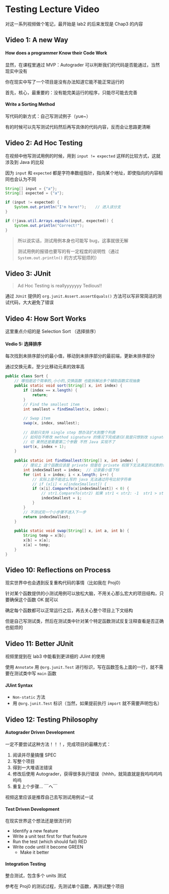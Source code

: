 # Testing Lecture Video

对这一系列视频做个笔记，最开始是 lab2 的后来发现是 Chap3 的内容

## Video 1: A new Way

#### How does a programmer Know their Code Work

显然，在课程里通过 MVP：Autograder 可以判断我们的代码是否能通过，当然现实中没有

你在现实中写了一个项目是没有办法知道它能不能正常运行的

首先，核心，最重要的：没有能完美运行的程序，只能尽可能去完善



#### Write a Sorting Method

写代码的新方式：自己写测试例子（yue~）

有的时候可以先写测试代码然后再写具体的代码内容，反而会让思路更清晰



## Video 2: Ad Hoc Testing

在视频中他写测试用例的时候，用到 `input != expected` 这样的比较方式，这就涉及到 Java 的比较

因为 `input` 和 `expected` 都是字符串数组指针，指向某个地址，即使指向的内容相同也会认为不同

```java
String[] input = {"a"};
String[] expected = {"a"};

if (input != expected) {
    System.out.println("I'm here!");	// 进入该分支
}

if (!java.util.Arrays.equals(input, expected)) {
    System.out.println("Correct!");
}
```

> 所以说实话，测试用例本身也可能写 bug，这事就很无解
>
> 测试用例的报错也要写的有一定程度的说明性（通过 `System.out.println()` 的方式写挺烦的）



## Video 3: JUnit

> Ad Hoc Testing is reallyyyyyyy Tedious!!

通过 `JUnit` 提供的 `org.junit.Assert.assertEquals()` 方法可以写非常简洁的测试代码，大大避免了错误



## Video 4: How Sort Works

这里重点介绍的是 Selection Sort （选择排序）



#### Vedio 5: 选择排序

每次找到未排序部分的最小值，移动到未排序部分的最前端，更新未排序部分

通过交换元素，至少比移动元素的效率高

```java
public class Sort {
    // 哪怕是这个简单的,小小的,交换函数 也能拆解出多个辅助函数实现抽象
    public static void sort(String[] x, int index) {
        if (index == x.length) {
            return;
        }
        // Find the smallest item
        int smallest = findSmallest(x, index);
        
        // Swap item
        swap(x, index, smallest);
        
        // 目前只支持 single step 想办法扩大到整个列表
        // 如何在不修改 method signature 的情况下完成递归(我是只想到改 signature 的方法)
        // 切 果然还是需要第二个参数 不然 Java 实现不了
        sort(x, index + 1);
    }
    
    public static int findSmallest(String[] x, int index) {
        // 理论上 这个函数应该是 private 但是在 private 权限下无法满足测试类的访问
        int indexSmallest = index;	// 记录最小值下标
        for (int i = index; i < x.length; i++) {
            // 实际上是不能这么写的 java 无法通过符号比较字符串
            // if (x[i] < x[indexSmallest]) {  
            if (x[i].CompareTo(x[indexSmallest]) < 0) {
                // str1.CompareTo(str2) 如果 str1 < str2: -1	str1 > str2: +1
                indexSmallest = i;
            }
        }
        // 不测试完一个小步骤不进入下一步
        return indexSmallest;
    }
    
    public static void swap(String[] x, int a, int b) {
    	String temp = x[b];
        x[b] = x[a];
        x[a] = temp;
    }
}
```



## Video 10: Reflections on Process

现实世界中也会遇到反复重构代码的事情（比如我在 Proj0）

针对某个函数提供的小测试用例可以放松大脑，不用关心那么宏大的项目结构，只要确保这个函数 OK 就可以

确定每个函数都可以正常运行之后，再去关心整个项目上下文结构

但是自己写测试类，然后在测试类中针对某个特定函数测试反复注释查看是否正确也挺烦的



## Video 11: Better JUnit

视频里提到在 lab3 中能看到更详细的 JUint 的使用

使用 `Annotate` 用 `@org.junit.Test` 进行标识，写在函数签名上面的一行，就不需要在测试类中写 `main` 函数



#### JUint Syntax

- `Non-static` 方法
- 用 `@org.junit.Test` 标识（当然，如果提前执行 `import` 就不需要声明包名）



## Video 12: Testing Philosophy

#### Autograder Driven Development

一定不要尝试这种方法！！！，完成项目的最糟方式：

1. 阅读并尽量搞懂 SPEC
2. 写整个项目
3. 得到一大堆语法错误
4. 修改后使用 Autograder，获得很多执行错误（hhhh，就简直就是我呜呜呜呜呜呜
5. 重复上个步骤... ￣へ￣

视频这里应该是推荐自己去写测试用例试一试



#### Test Driven Development

在现实世界这个想法还是很流行的

- Identify a new feature
- Write a unit test first for that feature
- Run the test (which should fail) RED
- Write code until it become GREEN
  - Make it better



#### Integration Testing

整合测试，包含多个 units 测试

参考在 Proj0 的测试过程，先测试单个函数，再测试整个项目